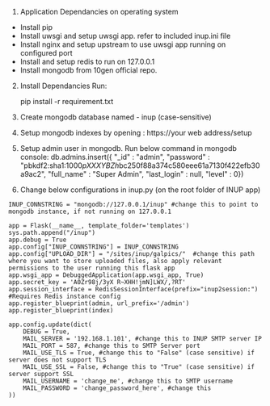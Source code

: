 1. Application Dependancies on operating system

- Install pip
- Install uwsgi and setup uwsgi app. refer to included inup.ini file
- Install nginx and setup upstream to use uwsgi app running on configured port
- Install and setup redis to run on 127.0.0.1
- Install mongodb from 10gen official repo. 

2. Install Dependancies
	Run:

	pip install -r requirement.txt 

3. Create mongodb database named - inup (case-sensitive)
4. Setup mongodb indexes by opening : https://your web address/setup
4. Setup admin user in mongodb. Run below command in mongodb console:
db.admins.insert({ "_id" : "admin", "password" : "pbkdf2:sha1:1000$pXXXYBZh$bc250f88a374c580eee61a7130f422efb30a9ac2", "full_name" : "Super Admin",   "last_login" : null,   "level" : 0})
5. Change below configurations in inup.py (on the root folder of INUP app)

```
INUP_CONNSTRING = "mongodb://127.0.0.1/inup" #change this to point to mongodb instance, if not running on 127.0.0.1

app = Flask(__name__, template_folder='templates')  
sys.path.append("/inup")
app.debug = True
app.config["INUP_CONNSTRING"] = INUP_CONNSTRING
app.config["UPLOAD_DIR"] = "/sites/inup/galpics/"  #change this path where you want to store uploaded files, also apply relevant permissions to the user running this flask app
app.wsgi_app = DebuggedApplication(app.wsgi_app, True)
app.secret_key = 'A0Zr98j/3yX R~XHH!jmN]LWX/,?RT'
app.session_interface = RedisSessionInterface(prefix="inup2session:") #Requires Redis instance config
app.register_blueprint(admin, url_prefix='/admin')
app.register_blueprint(index)

app.config.update(dict(
    DEBUG = True,
    MAIL_SERVER = '192.168.1.101', #change this to INUP SMTP server IP
    MAIL_PORT = 587, #change this to SMTP Server port
    MAIL_USE_TLS = True, #change this to "False" (case sensitive) if server does not support TLS
    MAIL_USE_SSL = False, #change this to "True" (case sensitive) if server support SSL
    MAIL_USERNAME = 'change_me', #change this to SMTP username
    MAIL_PASSWORD = 'change_password_here', #change this
))

```

